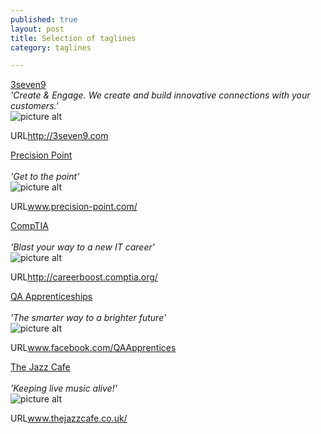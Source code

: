 ```yaml
---
published: true
layout: post
title: Selection of taglines
category: taglines

---
```


<u>3seven9</u> 
<br>
_'Create & Engage. We create and build innovative connections with your customers.'_
<br>
![picture alt](http://i.imgur.com/o1cdteE.png) 
<p class="visit">URL<a href="http://3seven9.com">http://3seven9.com</a></p>

<u>Precision Point</u> <br>
<br>
_'Get to the point'_
<br>
![picture alt](http://i.imgur.com/yBjXoJQ.png)
<p class="visit">URL<a href="http://www.precision-point.com/">www.precision-point.com/</a></p>

<u>CompTIA</u> <br>
<br>
_'Blast your way to a new IT career'_
<br>
![picture alt](http://i.imgur.com/Jfc0JUc.png)
<p class="visit">URL<a href="http://careerboost.comptia.org/">http://careerboost.comptia.org/</a></p>

<u>QA Apprenticeships</u> <br>
<br>
_'The smarter way to a brighter future'_
<br>
![picture alt](http://i.imgur.com/cX2VJE8.png)
<p class="visit">URL<a href="https://www.facebook.com/QAApprentices/app_189116767802011">www.facebook.com/QAApprentices</a></p>

<u>The Jazz Cafe</u> <br>
<br>
_'Keeping live music alive!'_
<br>
![picture alt](http://i.imgur.com/1HxiJg4.png)
<p class="visit">URL<a href="http://www.thejazzcafe.co.uk/">www.thejazzcafe.co.uk/</a></p>
